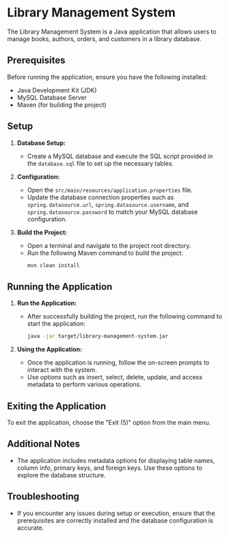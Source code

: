 # Library Management System

The Library Management System is a Java application that allows users to manage books, authors, orders, and customers in a library database.

## Prerequisites

Before running the application, ensure you have the following installed:

- Java Development Kit (JDK)
- MySQL Database Server
- Maven (for building the project)

## Setup

1. **Database Setup:**
   - Create a MySQL database and execute the SQL script provided in the `database.sql` file to set up the necessary tables.
   
2. **Configuration:**
   - Open the `src/main/resources/application.properties` file.
   - Update the database connection properties such as `spring.datasource.url`, `spring.datasource.username`, and `spring.datasource.password` to match your MySQL database configuration.

3. **Build the Project:**
   - Open a terminal and navigate to the project root directory.
   - Run the following Maven command to build the project:
     ```bash
     mvn clean install
     ```

## Running the Application

1. **Run the Application:**
   - After successfully building the project, run the following command to start the application:
     ```bash
     java -jar target/library-management-system.jar
     ```

2. **Using the Application:**
   - Once the application is running, follow the on-screen prompts to interact with the system.
   - Use options such as insert, select, delete, update, and access metadata to perform various operations.

## Exiting the Application

To exit the application, choose the "Exit (5)" option from the main menu.

## Additional Notes

- The application includes metadata options for displaying table names, column info, primary keys, and foreign keys. Use these options to explore the database structure.

## Troubleshooting

- If you encounter any issues during setup or execution, ensure that the prerequisites are correctly installed and the database configuration is accurate.

